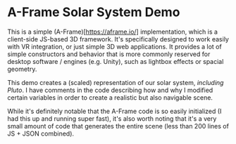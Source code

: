 # A-Frame Solar System Demo

This is a simple (A-Frame)[https://aframe.io/] implementation, which is a client-side JS-based 3D framework. It's specifically designed to work
easily with VR integration, or just simple 3D web applications. It provides a lot of simple constructors and behavior
that is more commonly reserved for desktop software / engines (e.g. Unity), such as lightbox effects or spacial geometry.

This demo creates a (scaled) representation of our solar system, *including Pluto*. I have comments in the code describing
how and why I modified certain variables in order to create a realistic but also navigable scene.

While it's definitely notable that the A-Frame code is so easily initialized (I had this up and running super fast), it's also
worth noting that it's a very small amount of code that generates the entire scene (less than 200 lines of JS + JSON combined).